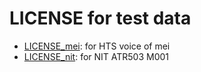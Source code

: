 # LICENSE for test data

- [LICENSE_mei](LICENSE_mei.md): for HTS voice of mei
- [LICENSE_nit](LICENSE_nit.md): for NIT ATR503 M001
